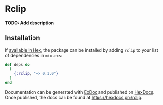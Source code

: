 # Rclip

**TODO: Add description**

## Installation

If [available in Hex](https://hex.pm/docs/publish), the package can be installed
by adding `rclip` to your list of dependencies in `mix.exs`:

```elixir
def deps do
  [
    {:rclip, "~> 0.1.0"}
  ]
end
```

Documentation can be generated with [ExDoc](https://github.com/elixir-lang/ex_doc)
and published on [HexDocs](https://hexdocs.pm). Once published, the docs can
be found at <https://hexdocs.pm/rclip>.

